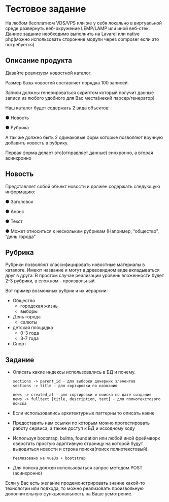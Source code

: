 # Тестовое задание

На любом бесплатном VDS/VPS или же у себя локально в виртуальной среде развернуть веб-окружение LEMP/LAMP или иной веб-стек. Данное задание необходимо выполнить на  Lavarel или native php(можно использовать сторонние модули через composer если это потребуется)

## Описание продукта
Давайте реализуем новостной каталог.

Размер базы новостей составляет порядка 100 записей.

Записи должны генерироваться скриптом который получит данные записи из любого удобного для Вас места(некий парсер/генератор)

Наш каталог будет содержать 2 вида объектов:

● Новость

● Рубрика

А так же должно быть 2 одинаковые форм которые позволяют вручную добавить новость в рубрику.

Первая форма делает это(отправляет данные) синхронно, а вторая асинхронно

## Новость
Представляет собой объект новости и должен содержать следующую информацию:

● Заголовок

● Анонс

● Текст

● Может относиться к нескольким рубрикам (Например, “общество”, “день города”

## Рубрика
Рубрики позволяют классифицировать новостные материалы в каталоге. Имеют название и могут в древовидном виде вкладываться друг в друга. В простом случае реализации уровень вложенности будет 2-3 рубрики, в сложном - произвольный.

Вот пример возможных рубрик и их иерархии:

- Общество
  - городская жизнь
  - выборы
- День города
  - салюты
- детская площадка
  - 0-3 года
  - 3-7 года
- Спорт

## Задание
- Описать какие индексы использовались в БД и почему.

      sections -> parent_id - для выборки дочерних элементов
      sections -> title - для сортировки по названию

      news -> created_at - для сортировки и поиска по дате создания
      news -> fulltext [title, description, text] - для полнотекстового поиска

- Если использовались архитектурные паттерны то описать какие

- Предоставить нам ссылки по которым можно протестировать работу сервиса, а также доступ к БД и исходному коду

- Используя bootstrap, bulma, foundation или любой иной фреймворк сверстать простую адаптивную страницу на которой будут
  выводиться новости и строка поиска(поиск полнотекстовый).

      Реализовано на vueJs + bootstrap

- Для поиска должен использоваться запрос методом POST (асинхронно)

Если у Вас есть желание продемонстрировать знание какой-то технологии или
подхода, то можно реализовать произвольную дополнительную функциональность на Ваше усмотрение.
